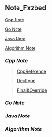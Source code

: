 ## Note_Fxzbed

[Cpp Note](#cpp-note)

[Go Note](#go-note)

[Java Note](#java-note)

[Algorithm Note](#algorithm-note)

### *__Cpp Note__*
> [CppReference](./Cpp/grammar/about%20reference%20pass/CppReference.md)

> [Decltype](./Cpp/grammar/about%20decltype/decltype.md)

>[Final&Override](./Cpp/grammar/final&override%20keyword/final_override_Keyword.md)

### *__Go Note__*
>

### *__Java Note__*
>

### *__Algorithm Note__*
>
